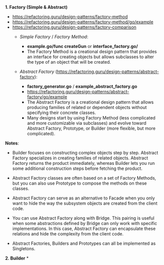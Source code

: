 **1. Factory (Simple & Abstract)**
* https://refactoring.guru/design-patterns/factory-method
* https://refactoring.guru/design-patterns/factory-method/go/example
* https://refactoring.guru/design-patterns/factory-comparison
  * *Simple Factory* / *Factory Method*:
    * **example.go/func createGun** or **interface_factory.go/**
    * The Factory Method is a creational design pattern that provides an interface for creating objects but allows subclasses to alter the type of an object that will be created.

  * *Abstract Factory* (https://refactoring.guru/design-patterns/abstract-factory):
    * **factory_generator.go** / **example_abstract_factory.go**
    * https://refactoring.guru/design-patterns/abstract-factory/go/example
    * The Abstract Factory is a creational design pattern that allows producing families of related or dependent objects without specifying their concrete classes.
    * Many designs start by using Factory Method (less complicated and more customizable via subclasses) and evolve toward Abstract Factory, Prototype, or Builder (more flexible, but more complicated).

**Notes**:
 - Builder focuses on constructing complex objects step by step. Abstract Factory specializes in creating families of related objects. Abstract Factory returns the product immediately, whereas Builder lets you run some additional construction steps before fetching the product.

 - Abstract Factory classes are often based on a set of Factory Methods, but you can also use Prototype to compose the methods on these classes.

 - Abstract Factory can serve as an alternative to Facade when you only want to hide the way the subsystem objects are created from the client code.

 - You can use Abstract Factory along with Bridge. This pairing is useful when some abstractions defined by Bridge can only work with specific implementations. In this case, Abstract Factory can encapsulate these relations and hide the complexity from the client code.

 - Abstract Factories, Builders and Prototypes can all be implemented as Singletons.

**2. Builder**
* 
